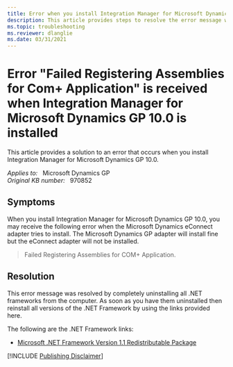 ```yaml
---
title: Error when you install Integration Manager for Microsoft Dynamics GP
description: This article provides steps to resolve the error message when you install Integration Manager for Microsoft Dynamics GP.
ms.topic: troubleshooting
ms.reviewer: dlanglie
ms.date: 03/31/2021
---
```

# Error "Failed Registering Assemblies for Com+ Application" is received when Integration Manager for Microsoft Dynamics GP 10.0 is installed

This article provides a solution to an error that occurs when you install Integration Manager for Microsoft Dynamics GP 10.0.

_Applies to:_ &nbsp; Microsoft Dynamics GP  
_Original KB number:_ &nbsp; 970852

## Symptoms

When you install Integration Manager for Microsoft Dynamics GP 10.0, you may receive the following error when the Microsoft Dynamics eConnect adapter tries to install. The Microsoft Dynamics GP adapter will install fine but the eConnect adapter will not be installed.

> Failed Registering Assemblies for COM+ Application.

## Resolution

This error message was resolved by completely uninstalling all .NET frameworks from the computer. As soon as you have them uninstalled then reinstall all versions of the .NET Framework by using the links provided here.

The following are the .NET Framework links:

- [Microsoft .NET Framework Version 1.1 Redistributable Package](https://www.microsoft.com/download/details.aspx?id=26)

[!INCLUDE [Publishing Disclaimer](../../../includes/publishing-disclaimer.md)]
